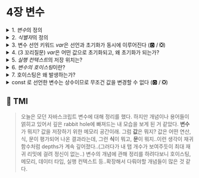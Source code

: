 # 4장 변수

<details>
<summary>1. <i>변수</i>의 정의</summary>

```
변수(variable)란 값을 저장하기 위해 할당된 메모리 공간
```

</details>

<details>
   
<summary>2. <i>식별자</i>의 정의</summary>

```
식별자(identifier)란 변수를 구분하기 위해 붙인 이름
```

</details>

<details>
<summary>3. 변수 선언 키워드 <i>var</i>은 선언과 초기화가 동시에 이루어진다 (🅾️ / ❎)</summary>

```
🅾️
var 키워드로 선언된 변수는 자바스크립트 엔진에 의해서 선언과 동시에 암묵적으로 undefined값으로 초기화됩니다.
```

</details>

<details>
<summary>4. (3 꼬리질문) <i>var</i>은 어떤 값으로 초기화되고, 왜 초기화가 되는가?</summary>

```
var은 선언 시에 암묵적으로 undefined라는 값으로 할당된다.
이는 애플리케이션이 이전에 해당 변수로 선언했던 값인 쓰레기 값을 참조하는 에러를 막기 위해서입니다.
이는 자바스크립트가 이전에 가비지 컬렉트하던 방식과 밀접합니다. 자바스크립트에서는 메모리를 회수하기 위해 가비지 컬렉터는 더 이상 참조되지 않는 변수에 할당되었던 메모리를 해제합니다. 이때 자바스크립트는 reference count를 체크해서 이 값이 0이 되었을 경우 메모리를 해제하지만, 체크에 오류가 발생하면 메모리 누수가 발생했습니다. 이러한 reference count 체크 오류를 방지하기 위해 변수 선언 시 undefined으로 초기화하여, 전에 해제를 실패했을 경우에도 쓰레기값을 참조하지 않도록 했습니다.

[자바스트립트 gc (자바스크립트 내부 동작)]()

```

</details>

<details>
<summary>5. <i>실행 컨텍스트</i>의 저장 위치는?</summary>

```
실행 컨텍스트는 스택에 저장됩니다.
```

</details>

<details>
<summary>6. <i>변수의 호이스팅</i>이란?</summary>

```
호이스팅은 함수 전체 혹은 변수의 선언부가 코드 최상단으로 끌어올려지는 것과 같은 효과가 발생하는 것입니다.
변수의 호이스팅은 선언부만 끌어올려지기 때문에, 선언과 동시에 암묵적으로 undefined값으로 초기화된 var 변술에 접근하면 undefined 값이, 초기화 이후에만 접근한 let과 const 로 선언된 변수는 TDZ(temporary-dead-zone)에 빠지게 되어 reference error가 발생합니다.
```

</details>

<details>
<summary>7. 호이스팅은 왜 발생하는가?</summary>

```
호이스팅이 발생하는 이유는 소스코드의 평가가 코드를 순서대로 한줄씩 읽어가는 런타임에 발생하기 이전에 이뤄지기 떄문입니다. 자바스크립트 엔진은 코드를 한줄씩 실행하기 전, 코드를 실행하기 위해 필요한 변수와 함수의 선언이 선언위치와 무관하게 제일 먼저 실행됩니다.
```

</details>

<details>
<summary>const 로 선언한 변수는 상수이므로 무조건 값을 변경할 수 없다 (🅾️ / ❎) </summary>

```
❎
const로 선언한 변수가 상수라고 하는 이유는, 할당을 초기화 시에 한번만 할 수 있기 때문입니다.
값을 변경할 수 있음의 유무는 'immutable/mutable value'과 관련이 있습니다.
즉, 원시 타입/ 참조타입이냐 값의 타입에 따라서 변경 가능성을 다룰 수 있는 것이고, const가 상수라는 것은 재할당 가능 여부에 관한 것입니다.
예를 들면,

const arr = [1,2,3];
arr.push('a');

위의 경우, arr의 배열은 초기화 시에 [1,2,3]에서 [1,2,3,'a'] 가 되어, 값이 변경되었습니다.
이는 배열이 mutable 데이터 타입이기 때문입니다. 하지만 변수 arr가 초기화 시에 가리키고 있는 메모리 공간 주소는 변하지 않았습니다.

반면, 아래와 같이 const로 선언한 변수를 다른 값으로 재할당하려는 경우 에러가 발생합니다.
이는 아예 다른 메모리 공간을 arr가 참조하도록 변경하려했기 때문입니다.

const arr = [1,2,3];
arr = [1,2,3];
```

</details>

## 💭 TMI

> 오늘은 모던 자바스크립트 변수에 대해 정리를 했다.
> 하지만 개념이나 용어들이 얽히고 있어서 깊은 rabbit hole에 빠져드는 내 모습을 보게 된 거 같았다.
> **변수**가 뭐지? 값을 저장하기 위한 메모리 공간이래. 그럼 **값**은 뭐지? 값은 어떤 연산, 식, 문이 평가되어 나온 결과라는데, 그런 **식**이 뭐고, **문**이 뭐지..이런 생각이 재귀함수처럼 depths가 계속 깊어졌다..(그러다가 내 탭 개수가 보여주듯이 최대 재귀 리밋에 걸려 정신이 없는..)
> 변수의 개념에 관해 정리를 하려다보니 호이스팅, 메모리, 데이터 타입, 실행 컨텍스트 등..확장해서 다뤄야할 개념들이 많은 것 같다.
